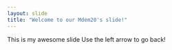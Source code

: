 ```yaml
---
layout: slide
title: "Welcome to our Mdem20's slide!"
---
```

This is my awesome slide
Use the left arrow to go back!